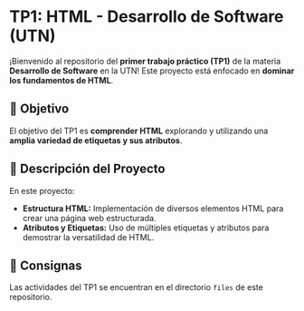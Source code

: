 # TP1: HTML - Desarrollo de Software (UTN)

¡Bienvenido al repositorio del **primer trabajo práctico (TP1)** de la materia **Desarrollo de Software** en la UTN! Este proyecto está enfocado en **dominar los fundamentos de HTML**.

## 📌 Objetivo

El objetivo del TP1 es **comprender HTML** explorando y utilizando una **amplia variedad de etiquetas y sus atributos**.

## 📂 Descripción del Proyecto

En este proyecto:

- **Estructura HTML:** Implementación de diversos elementos HTML para crear una página web estructurada.
- **Atributos y Etiquetas:** Uso de múltiples etiquetas y atributos para demostrar la versatilidad de HTML.

## 📑 Consignas

Las actividades del TP1 se encuentran en el directorio `files` de este repositorio.
